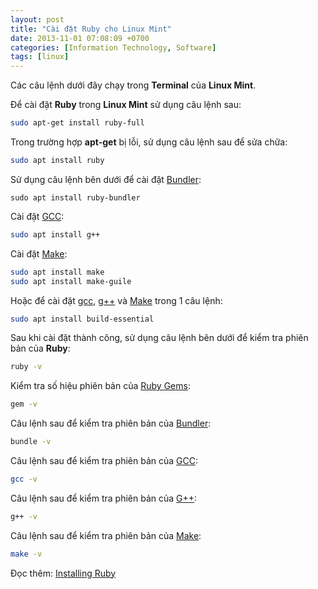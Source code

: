 ```yaml
---
layout: post
title: "Cài đặt Ruby cho Linux Mint"
date: 2013-11-01 07:08:09 +0700
categories: [Information Technology, Software]
tags: [linux]
---
```


Các câu lệnh dưới đây chạy trong **Terminal** của **Linux Mint**.  

Để cài đặt **Ruby** trong **Linux Mint** sử dụng câu lệnh sau:  
```bash
sudo apt-get install ruby-full
```  

Trong trường hợp **apt-get** bị lỗi, sử dụng câu lệnh sau để sửa chữa:  
```bash
sudo apt install ruby
```  

Sử dụng câu lệnh bên dưới để cài đặt [Bundler](https://bundler.io/):  
```shell
sudo apt install ruby-bundler
```  

Cài đặt [GCC](https://gcc.gnu.org/):  
```bash
sudo apt install g++
```  

Cài đặt [Make](https://www.gnu.org/software/make/):  
```bash
sudo apt install make
sudo apt install make-guile
```  

Hoặc để cài đặt [gcc](https://gcc.gnu.org/), [g++](https://gcc.gnu.org/) và [Make](https://www.gnu.org/software/make/) trong 1 câu lệnh:  
```bash
sudo apt install build-essential
```  

Sau khi cài đặt thành công, sử dụng câu lệnh bên dưới để kiểm tra phiên bản của **Ruby**:  
```bash
ruby -v
```  

Kiểm tra số hiệu phiên bản của [Ruby Gems](https://rubygems.org/):  
```bash
gem -v
```  

Câu lệnh sau để kiểm tra phiên bản của [Bundler](https://bundler.io/):  
```bash
bundle -v
```  

Câu lệnh sau để kiểm tra phiên bản của [GCC](https://gcc.gnu.org):  
```bash
gcc -v
```  

Câu lệnh sau để kiểm tra phiên bản của [G++](https://gcc.gnu.org):  
```bash
g++ -v
```  

Câu lệnh sau để kiểm tra phiên bản của [Make](https://www.gnu.org/software/make/):  
```bash
make -v
```  

Đọc thêm: [Installing Ruby](https://www.ruby-lang.org/en/documentation/installation/#apt)
